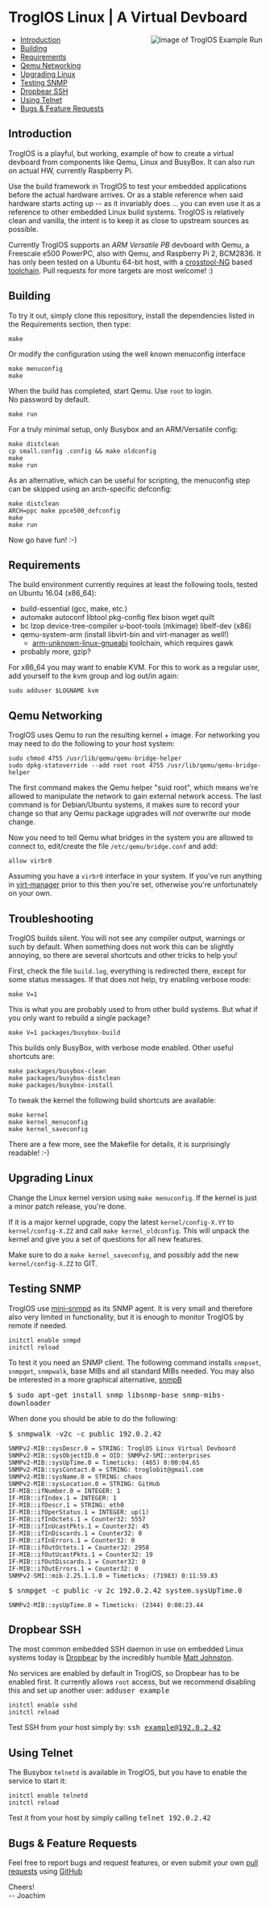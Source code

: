 TroglOS Linux | A Virtual Devboard
==================================

<img align="right" src="example.png" alt="Image of TroglOS Example Run">

* [Introduction](#introduction)
* [Building](#building)
* [Requirements](#requirements)
* [Qemu Networking](#qemu-networking)
* [Upgrading Linux](#upgrading-linux)
* [Testing SNMP](#testing-snmp)
* [Dropbear SSH](#dropbear-ssh)
* [Using Telnet](#using-telnet)
* [Bugs & Feature Requests](#bugs--feature-requests)


Introduction
------------

TroglOS is  a playful, but working,  example of how to  create a virtual
devboard from components like Qemu, Linux  and BusyBox.  It can also run
on actual HW, currently Raspberry Pi.

Use the  build framework in  TroglOS to test your  embedded applications
before the actual hardware arrives.  Or  as a stable reference when said
hardware starts acting up -- as it  invariably does ... you can even use
it as  a reference to  other embedded  Linux build systems.   TroglOS is
relatively  clean and  vanilla, the  intent is  to keep  it as  close to
upstream sources as possible.

Currently TroglOS supports  an *ARM Versatile PB* devboard  with Qemu, a
Freescale e500 PowerPC, also with Qemu, and Raspberry Pi 2, BCM2836.  It
has only been  tested on a Ubuntu 64-bit host,  with a [crosstool-NG][1]
based [toolchain][2].  Pull requests for  more targets are most welcome!
:)


Building
--------

To try it out, simply clone this repository, install the dependencies
listed in the Requirements section, then type:

    make

Or modify the configuration using the well known menuconfig interface

    make menuconfig
    make

When the build has completed, start Qemu.  Use `root` to login.  
No password by default.

    make run

For a truly minimal setup, only Busybox and an ARM/Versatile config:

    make distclean
    cp small.config .config && make oldconfig
    make
    make run

As an alternative, which can be useful for scripting, the menuconfig
step can be skipped using an arch-specific defconfig:

    make distclean
    ARCH=ppc make ppce500_defconfig
    make
    make run

Now go have fun! :-)


Requirements
------------

The build environment currently requires at least the following tools,
tested on Ubuntu 16.04 (x86_64):

* build-essential (gcc, make, etc.)
* automake autoconf libtool pkg-config flex bison wget quilt
* bc lzop device-tree-compiler u-boot-tools (mkimage) libelf-dev (x86)
* qemu-system-arm (install libvirt-bin and virt-manager as well!)
  * [arm-unknown-linux-gnueabi][2] toolchain, which requires gawk
* probably more, gzip?

For x86_64 you may want to enable KVM.  For this to work as a regular
user, add yourself to the kvm group and log out/in again:

    sudo adduser $LOGNAME kvm


Qemu Networking
---------------

TroglOS uses Qemu to run the resulting kernel + image.  For networking
you may need to do the following to your host system:

    sudo chmod 4755 /usr/lib/qemu/qemu-bridge-helper
    sudo dpkg-statoverride --add root root 4755 /usr/lib/qemu/qemu-bridge-helper

The first command  makes the Qemu helper "suid root",  which means we're
allowed to manipulate the network  to gain external network access.  The
last command is for Debian/Ubuntu systems,  it makes sure to record your
change so that  any Qemu package upgrades will *not*  overwrite our mode
change.

Now you need to tell Qemu what  bridges in the system you are allowed to
connect to, edit/create the file `/etc/qemu/bridge.conf` and add:

    allow virbr0

Assuming you  have a `virbr0` interface  in your system.  If  you've run
anything in [virt-manager](http://virt-manager.org/)  prior to this then
you're set, otherwise you're unfortunately on your own.


Troubleshooting
---------------

TroglOS builds silent.   You will not see any  compiler output, warnings
or such by  default.  When something does not work  this can be slightly
annoying, so there are several shortcuts and other tricks to help you!

First,  check  the file  `build.log`,  everything  is redirected  there,
except for  some status messages.  If  that does not help,  try enabling
verbose mode:

    make V=1

This is  what you are  probably used to  from other build  systems.  But
what if you only want to rebuild a single package?

    make V=1 packages/busybox-build

This builds only BusyBox, with verbose mode enabled.  Other useful
shortcuts are:

    make packages/busybox-clean
    make packages/busybox-distclean
    make packages/busybox-install

To tweak the kernel the following build shortcuts are available:

    make kernel
    make kernel_menuconfig
    make kernel_saveconfig

There are a few more, see the Makefile for details, it is surprisingly
readable! :-)


Upgrading Linux
---------------

Change the Linux kernel version  using `make menuconfig`.  If the kernel
is just a minor patch release, you're done.

If it is a major kernel upgrade, copy the latest `kernel/config-X.YY` to
`kernel/config-X.ZZ` and call `make kernel_oldconfig`.  This will unpack
the kernel and give you a set of questions for all new features.

Make sure to do a `make kernel_saveconfig`, and possibly add the new
`kernel/config-X.ZZ` to GIT.


Testing SNMP
------------

TroglOS use [mini-snmpd](https://github.com/troglobit/mini-snmpd) as its
SNMP  agent.  It  is  very  small and  therefore  also  very limited  in
functionality, but it is enough to monitor TroglOS by remote if needed.

    initctl enable snmpd
    initctl reload

To test  it you  need an  SNMP client.   The following  command installs
`snmpset`,  `snmpget`,  `snmpwalk`,  base  MIBs and  all  standard  MIBs
needed.  You  may also  be interested in  a more  graphical alternative,
[snmpB](http://sourceforge.net/projects/snmpb/)

<kbd>$ sudo apt-get install snmp libsnmp-base snmp-mibs-downloader</kbd>

When done you should be able to do the following:

<kbd>$ snmpwalk -v2c -c public 192.0.2.42</kbd>

    SNMPv2-MIB::sysDescr.0 = STRING: TroglOS Linux Virtual Devboard
    SNMPv2-MIB::sysObjectID.0 = OID: SNMPv2-SMI::enterprises
    SNMPv2-MIB::sysUpTime.0 = Timeticks: (465) 0:00:04.65
    SNMPv2-MIB::sysContact.0 = STRING: troglobit@gmail.com
    SNMPv2-MIB::sysName.0 = STRING: chaos
    SNMPv2-MIB::sysLocation.0 = STRING: GitHub
    IF-MIB::ifNumber.0 = INTEGER: 1
    IF-MIB::ifIndex.1 = INTEGER: 1
    IF-MIB::ifDescr.1 = STRING: eth0
    IF-MIB::ifOperStatus.1 = INTEGER: up(1)
    IF-MIB::ifInOctets.1 = Counter32: 5557
    IF-MIB::ifInUcastPkts.1 = Counter32: 45
    IF-MIB::ifInDiscards.1 = Counter32: 0
    IF-MIB::ifInErrors.1 = Counter32: 0
    IF-MIB::ifOutOctets.1 = Counter32: 2958
    IF-MIB::ifOutUcastPkts.1 = Counter32: 19
    IF-MIB::ifOutDiscards.1 = Counter32: 0
    IF-MIB::ifOutErrors.1 = Counter32: 0
    SNMPv2-SMI::mib-2.25.1.1.0 = Timeticks: (71983) 0:11:59.83
    
<kbd>$ snmpget -c public -v 2c 192.0.2.42 system.sysUpTime.0</kbd>

    SNMPv2-MIB::sysUpTime.0 = Timeticks: (2344) 0:00:23.44


Dropbear SSH
------------

The most common embedded SSH daemon in use on embedded Linux systems
today is [Dropbear](https://matt.ucc.asn.au/dropbear/dropbear.html) by
the incredibly humble [Matt Johnston](https://matt.ucc.asn.au/).

No services are enabled by default in TroglOS, so Dropbear has to be
enabled first.  It currently allows `root` access, but we recommend
disabling this and set up another user: <kbd>adduser example</kbd>

    initctl enable sshd
    initctl reload

Test SSH from your host simply by: <kbd>ssh example@192.0.2.42</kbd>


Using Telnet
------------

The Busybox `telnetd` is available in TroglOS, but you have to enable
the service to start it:

    initctl enable telnetd
    initctl reload

Test it from your host by simply calling <kbd>telnet 192.0.2.42</kbd>


Bugs & Feature Requests
-----------------------

Feel free to report bugs and request features, or even submit your own
[pull requests](https://help.github.com/articles/using-pull-requests/)
using [GitHub](https://github.com/troglobit/troglos)

Cheers!  
-- Joachim

[1]: https://github.com/crosstool-ng/crosstool-ng
[2]: http://ftp.troglobit.com/pub/Toolchains/arm-unknown-linux-gnueabi-6.2.0-1.tar.xz

